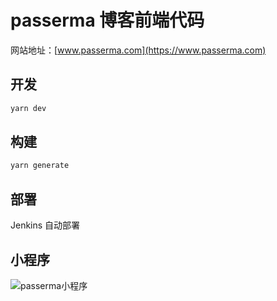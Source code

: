 # passerma 博客前端代码

网站地址：[www.passerma.com](https://www.passerma.com)

## 开发

```sh
yarn dev
```

## 构建

```sh
yarn generate
```

## 部署

Jenkins 自动部署

## 小程序

![passerma小程序](https://www.passerma.com/down/passerma_wechat_all.png)
